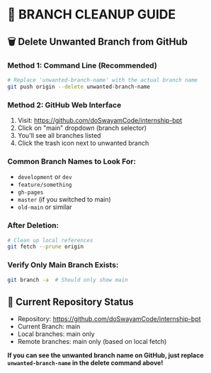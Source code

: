 # 🌿 BRANCH CLEANUP GUIDE

## 🗑️ **Delete Unwanted Branch from GitHub**

### **Method 1: Command Line (Recommended)**

```bash
# Replace 'unwanted-branch-name' with the actual branch name
git push origin --delete unwanted-branch-name
```

### **Method 2: GitHub Web Interface**

1. Visit: https://github.com/doSwayamCode/internship-bpt
2. Click on "main" dropdown (branch selector)
3. You'll see all branches listed
4. Click the trash icon next to unwanted branch

### **Common Branch Names to Look For:**

- `development` or `dev`
- `feature/something`
- `gh-pages`
- `master` (if you switched to main)
- `old-main` or similar

### **After Deletion:**

```bash
# Clean up local references
git fetch --prune origin
```

### **Verify Only Main Branch Exists:**

```bash
git branch -a  # Should only show main
```

## 🎯 **Current Repository Status**

- Repository: https://github.com/doSwayamCode/internship-bpt
- Current Branch: main
- Local branches: main only
- Remote branches: main only (based on local fetch)

**If you can see the unwanted branch name on GitHub, just replace `unwanted-branch-name` in the delete command above!**
